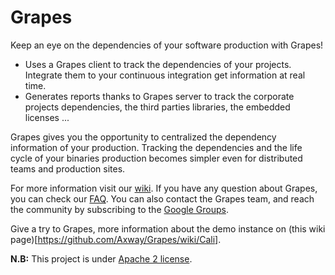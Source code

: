 Grapes
=========

Keep an eye on the dependencies of your software production with Grapes!

* Uses a Grapes client to track the dependencies of your projects. Integrate them to your continuous integration get information at real time.
* Generates reports thanks to Grapes server to track the corporate projects dependencies, the third parties libraries, the embedded licenses ...

Grapes gives you the opportunity to centralized the dependency information of your production. Tracking the dependencies and the life cycle of your binaries production becomes simpler even for distributed teams and production sites.

For more information visit our [wiki](https://github.com/Axway/Grapes/wiki).
If you have any question about Grapes, you can check our [FAQ](wiki/FAQ). You can also contact the Grapes team, and reach the community by subscribing to the [Google Groups](https://groups.google.com/forum/#!forum/grapes-dm).

Give a try to Grapes, more information about the demo instance on (this wiki page)[https://github.com/Axway/Grapes/wiki/Cali].

**N.B:** This project is under [Apache 2 license](https://github.com/Axway/Grapes/blob/master/LICENSE).
